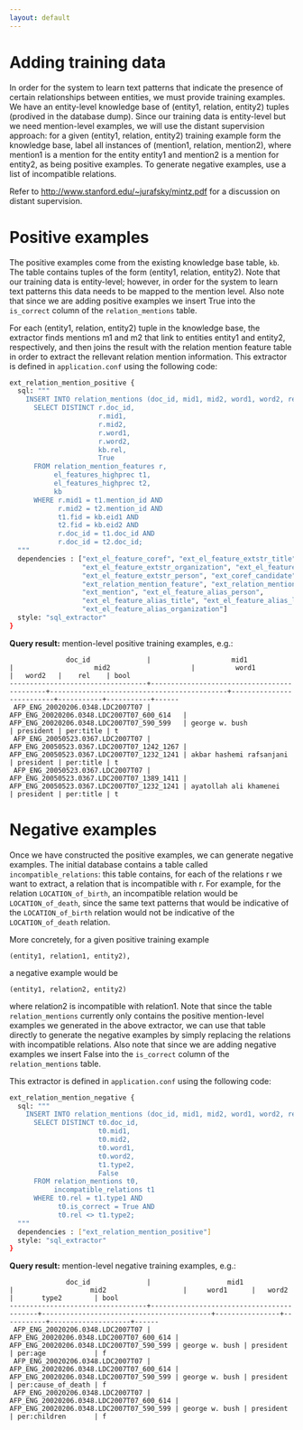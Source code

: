 ```yaml
---
layout: default
---
```


Adding training data
====

In order for the system to learn text patterns that indicate the presence of certain relationships between entities, we must provide training examples. We have an entity-level knowledge base of (entity1, relation, entity2) tuples (prodived in the database dump). Since our training data is entity-level but we need mention-level examples, we will use the distant supervision approach: for a given (entity1, relation, entity2) training example form the knowledge base, label all instances of (mention1, relation, mention2), where mention1 is a mention for the entity entity1 and mention2 is a mention for entity2, as being positive examples. To generate negative examples, use a list of incompatible relations.

Refer to http://www.stanford.edu/~jurafsky/mintz.pdf for a discussion on distant supervision.

# Positive examples

The positive examples come from the existing knowledge base table, `kb`. The table contains tuples of the form (entity1, relation, entity2). Note that our training data is entity-level; however, in order for the system to learn text patterns this data needs to be mapped to the mention level. Also note that since we are adding positive examples we insert True into the `is_correct` column of the `relation_mentions` table.

For each (entity1, relation, entity2) tuple in the knowledge base, the extractor finds mentions m1 and m2 that link to entities entity1 and entity2, respectively, and then joins the result with the relation mention feature table in order to extract the rellevant relation mention information. This extractor is defined in `application.conf` using the following code:

```bash
ext_relation_mention_positive {
  sql: """
    INSERT INTO relation_mentions (doc_id, mid1, mid2, word1, word2, rel, is_correct)
      SELECT DISTINCT r.doc_id,
                      r.mid1,
                      r.mid2,
                      r.word1,
                      r.word2,
                      kb.rel,
                      True
      FROM relation_mention_features r,
           el_features_highprec t1,
           el_features_highprec t2,
           kb
      WHERE r.mid1 = t1.mention_id AND
            r.mid2 = t2.mention_id AND
            t1.fid = kb.eid1 AND
            t2.fid = kb.eid2 AND
            r.doc_id = t1.doc_id AND
            r.doc_id = t2.doc_id;
  """
  dependencies : ["ext_el_feature_coref", "ext_el_feature_extstr_title", 
                  "ext_el_feature_extstr_organization", "ext_el_feature_extstr_location",
                  "ext_el_feature_extstr_person", "ext_coref_candidate", "ext_coref_candidate",
                  "ext_relation_mention_feature", "ext_relation_mention_feature_deppath", 
                  "ext_mention", "ext_el_feature_alias_person",
                  "ext_el_feature_alias_title", "ext_el_feature_alias_location",
                  "ext_el_feature_alias_organization"]
  style: "sql_extractor"
}
```

**Query result:** mention-level positive training examples, e.g.:
    
                  doc_id              |                    mid1                    |                    mid2                    |          word1           |   word2   |    rel    | bool 
    ----------------------------------+--------------------------------------------+--------------------------------------------+--------------------------+-----------+-----------+------
     AFP_ENG_20020206.0348.LDC2007T07 | AFP_ENG_20020206.0348.LDC2007T07_600_614   | AFP_ENG_20020206.0348.LDC2007T07_590_599   | george w. bush           | president | per:title | t
     AFP_ENG_20050523.0367.LDC2007T07 | AFP_ENG_20050523.0367.LDC2007T07_1242_1267 | AFP_ENG_20050523.0367.LDC2007T07_1232_1241 | akbar hashemi rafsanjani | president | per:title | t
     AFP_ENG_20050523.0367.LDC2007T07 | AFP_ENG_20050523.0367.LDC2007T07_1389_1411 | AFP_ENG_20050523.0367.LDC2007T07_1232_1241 | ayatollah ali khamenei   | president | per:title | t

# Negative examples

Once we have constructed the positive examples, we can generate negative examples. The initial database contains a table called `incompatible_relations`: this table contains, for each of the relations r we want to extract, a relation that is incompatible with r. For example, for the relation `LOCATION_of_birth`, an incompatible relation would be `LOCATION_of_death`, since the same text patterns that would be indicative of the `LOCATION_of_birth` relation would not be indicative of the `LOCATION_of_death` relation.

More concretely, for a given positive training example

```(entity1, relation1, entity2),```

a negative example would be

```(entity1, relation2, entity2)```

where relation2 is incompatible with relation1. Note that since the table `relation_mentions` currently only contains the positive mention-level examples we generated in the above extractor, we can use that table directly to generate the negative examples by simply replacing the relations with incompatible relations. Also note that since we are adding negative examples we insert False into the `is_correct` column of the `relation_mentions` table.

This extractor is defined in `application.conf` using the following code:

```bash
ext_relation_mention_negative {
  sql: """
    INSERT INTO relation_mentions (doc_id, mid1, mid2, word1, word2, rel, is_correct)
      SELECT DISTINCT t0.doc_id,
                      t0.mid1,
                      t0.mid2,
                      t0.word1,
                      t0.word2,
                      t1.type2,
                      False
      FROM relation_mentions t0,
           incompatible_relations t1
      WHERE t0.rel = t1.type1 AND
            t0.is_correct = True AND
            t0.rel <> t1.type2;
  """
  dependencies : ["ext_relation_mention_positive"]
  style: "sql_extractor"
}
```

**Query result:** mention-level negative training examples, e.g.:

                  doc_id              |                   mid1                   |                   mid2                   |     word1      |   word2   |       type2        | bool 
    ----------------------------------+------------------------------------------+------------------------------------------+----------------+-----------+--------------------+------
     AFP_ENG_20020206.0348.LDC2007T07 | AFP_ENG_20020206.0348.LDC2007T07_600_614 | AFP_ENG_20020206.0348.LDC2007T07_590_599 | george w. bush | president | per:age            | f
     AFP_ENG_20020206.0348.LDC2007T07 | AFP_ENG_20020206.0348.LDC2007T07_600_614 | AFP_ENG_20020206.0348.LDC2007T07_590_599 | george w. bush | president | per:cause_of_death | f
     AFP_ENG_20020206.0348.LDC2007T07 | AFP_ENG_20020206.0348.LDC2007T07_600_614 | AFP_ENG_20020206.0348.LDC2007T07_590_599 | george w. bush | president | per:children       | f
